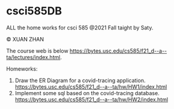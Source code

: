 # csci585DB
ALL the home works for csci 585 @2021 Fall taight by Saty.

&copy; XUAN ZHAN

The course web is below
https://bytes.usc.edu/cs585/f21_d--a--ta/lectures/index.html.

Homeworks:
1. Draw the ER Diagram for a covid-tracing application. 
   https://bytes.usc.edu/cs585/f21_d--a--ta/hw/HW1/index.html
2. Implement some sql based on the covid-tracing database.
   https://bytes.usc.edu/cs585/f21_d--a--ta/hw/HW2/index.html
   
